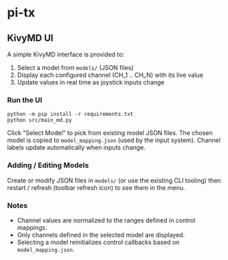 # pi-tx

## KivyMD UI

A simple KivyMD interface is provided to:

1. Select a model from `models/` (JSON files)  
2. Display each configured channel (CH_1 .. CH_N) with its live value  
3. Update values in real time as joystick inputs change

### Run the UI

```
python -m pip install -r requirements.txt
python src/main_md.py
```

Click "Select Model" to pick from existing model JSON files. The chosen model is copied to `model_mapping.json` (used by the input system). Channel labels update automatically when inputs change.

### Adding / Editing Models

Create or modify JSON files in `models/` (or use the existing CLI tooling) then restart / refresh (toolbar refresh icon) to see them in the menu.

### Notes

* Channel values are normalized to the ranges defined in control mappings.
* Only channels defined in the selected model are displayed.
* Selecting a model reinitializes control callbacks based on `model_mapping.json`.
